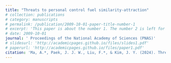 ```yaml
---
title: "Threats to personal control fuel similarity-attraction"
# collection: publications
# category: manuscripts
# permalink: /publication/2009-10-01-paper-title-number-1
# excerpt: 'This paper is about the number 1. The number 2 is left for future work.'
# date: 2009-10-01
journal: ' Proceedings of the National Academy of Sciences (PNAS)'
# slidesurl: 'http://academicpages.github.io/files/slides1.pdf'
# paperurl: 'http://academicpages.github.io/files/paper1.pdf'
citation: 'Ma, A.*, Paek, J. J. W., Liu, F.*, & Kim, J. Y. (2024). Threats to personal control fuel similarity-attraction. Proceedings of the National Academy of Sciences (PNAS), 121, e2321189121. '
---
```



